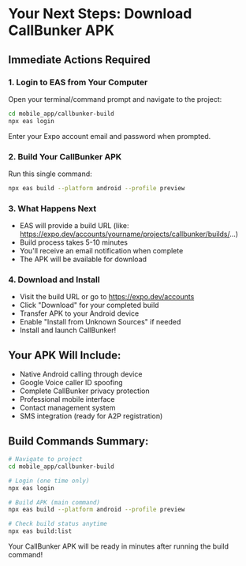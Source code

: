 # Your Next Steps: Download CallBunker APK

## Immediate Actions Required

### 1. Login to EAS from Your Computer
Open your terminal/command prompt and navigate to the project:
```bash
cd mobile_app/callbunker-build
npx eas login
```
Enter your Expo account email and password when prompted.

### 2. Build Your CallBunker APK
Run this single command:
```bash
npx eas build --platform android --profile preview
```

### 3. What Happens Next
- EAS will provide a build URL (like: https://expo.dev/accounts/yourname/projects/callbunker/builds/...)
- Build process takes 5-10 minutes
- You'll receive an email notification when complete
- The APK will be available for download

### 4. Download and Install
- Visit the build URL or go to https://expo.dev/accounts
- Click "Download" for your completed build
- Transfer APK to your Android device
- Enable "Install from Unknown Sources" if needed
- Install and launch CallBunker!

## Your APK Will Include:
- Native Android calling through device
- Google Voice caller ID spoofing
- Complete CallBunker privacy protection
- Professional mobile interface
- Contact management system
- SMS integration (ready for A2P registration)

## Build Commands Summary:
```bash
# Navigate to project
cd mobile_app/callbunker-build

# Login (one time only)
npx eas login

# Build APK (main command)
npx eas build --platform android --profile preview

# Check build status anytime
npx eas build:list
```

Your CallBunker APK will be ready in minutes after running the build command!